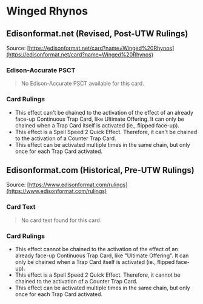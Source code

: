 # Winged Rhynos

## Edisonformat.net (Revised, Post-UTW Rulings)

Source: [https://edisonformat.net/card?name=Winged%20Rhynos](https://edisonformat.net/card?name=Winged%20Rhynos)

### Edison-Accurate PSCT

> No Edison-Accurate PSCT available for this card.

### Card Rulings

*   This effect can't be chained to the activation of the effect of an already face-up Continuous Trap Card, like Ultimate Offering. It can only be chained when a Trap Card itself is activated (ie., flipped face-up).
*   This effect is a Spell Speed 2 Quick Effect. Therefore, it can't be chained to the activation of a Counter Trap Card.
*   This effect can be activated multiple times in the same chain, but only once for each Trap Card activated.


## Edisonformat.com (Historical, Pre-UTW Rulings)

Source: [https://www.edisonformat.com/rulings](https://www.edisonformat.com/rulings)

### Card Text

> No card text found for this card.

### Card Rulings

*   This effect cannot be chained to the activation of the effect of an already face-up Continuous Trap Card, like "Ultimate Offering". It can only be chained when a Trap Card itself is activated (ie., flipped face-up).
*   This effect is a Spell Speed 2 Quick Effect. Therefore, it cannot be chained to the activation of a Counter Trap Card.
*   This effect can be activated multiple times in the same chain, but only once for each Trap Card activated.


